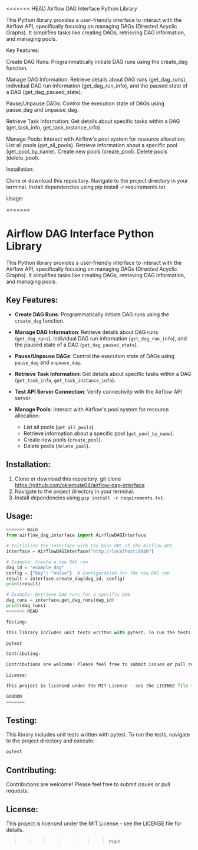 <<<<<<< HEAD
Airflow DAG Interface Python Library

This Python library provides a user-friendly interface to interact with the Airflow API, specifically focusing on managing DAGs (Directed Acyclic Graphs). It simplifies tasks like creating DAGs, retrieving DAG information, and managing pools.

Key Features:

Create DAG Runs: Programmatically initiate DAG runs using the create_dag function.

Manage DAG Information: Retrieve details about DAG runs (get_dag_runs), individual DAG run information (get_dag_run_info), and the paused state of a DAG (get_dag_paused_state).

Pause/Unpause DAGs: Control the execution state of DAGs using pause_dag and unpause_dag.

Retrieve Task Information: Get details about specific tasks within a DAG (get_task_info, get_task_instance_info).

Manage Pools: Interact with Airflow's pool system for resource allocation:
List all pools (get_all_pools).
Retrieve information about a specific pool (get_pool_by_name).
Create new pools (create_pool).
Delete pools (delete_pool).

Installation:

Clone or download this repository.
Navigate to the project directory in your terminal.
Install dependencies using pip install -r requirements.txt

Usage:

=======
# Airflow DAG Interface Python Library

This Python library provides a user-friendly interface to interact with the Airflow API, specifically focusing on managing DAGs (Directed Acyclic Graphs). It simplifies tasks like creating DAGs, retrieving DAG information, and managing pools.

## Key Features:

- **Create DAG Runs**: Programmatically initiate DAG runs using the `create_dag` function.
  
- **Manage DAG Information**: Retrieve details about DAG runs (`get_dag_runs`), individual DAG run information (`get_dag_run_info`), and the paused state of a DAG (`get_dag_paused_state`).
  
- **Pause/Unpause DAGs**: Control the execution state of DAGs using `pause_dag` and `unpause_dag`.
  
- **Retrieve Task Information**: Get details about specific tasks within a DAG (`get_task_info`, `get_task_instance_info`).
  
- **Test API Server Connection**: Verify connectivity with the Airflow API server.
  
- **Manage Pools**: Interact with Airflow's pool system for resource allocation:
  - List all pools (`get_all_pools`).
  - Retrieve information about a specific pool (`get_pool_by_name`).
  - Create new pools (`create_pool`).
  - Delete pools (`delete_pool`).
    
  

## Installation:

1. Clone or download this repository. git clone https://github.com/okiemute04/airflow-dag-interface
2. Navigate to the project directory in your terminal.
3. Install dependencies using `pip install -r requirements.txt`.

## Usage:

```python
>>>>>>> main
from airflow_dag_interface import AirflowDAGInterface

# Initialize the interface with the base URL of the Airflow API
interface = AirflowDAGInterface("http://localhost:8080")

# Example: Create a new DAG run
dag_id = "example_dag"
config = {"key": "value"}  # Configuration for the new DAG run
result = interface.create_dag(dag_id, config)
print(result)

# Example: Retrieve DAG runs for a specific DAG
dag_runs = interface.get_dag_runs(dag_id)
print(dag_runs)
<<<<<<< HEAD

Testing:

This library includes unit tests written with pytest. To run the tests, navigate to the project directory and execute:

pytest

Contributing:

Contributions are welcome! Please feel free to submit issues or pull requests.

License:

This project is licensed under the MIT License - see the LICENSE file for details.

GOOOOD
=======
```

## Testing:

This library includes unit tests written with pytest. To run the tests, navigate to the project directory and execute:

```bash
pytest
```

## Contributing:

Contributions are welcome! Please feel free to submit issues or pull requests.

## License:

This project is licensed under the MIT License - see the LICENSE file for details.



>>>>>>> main
